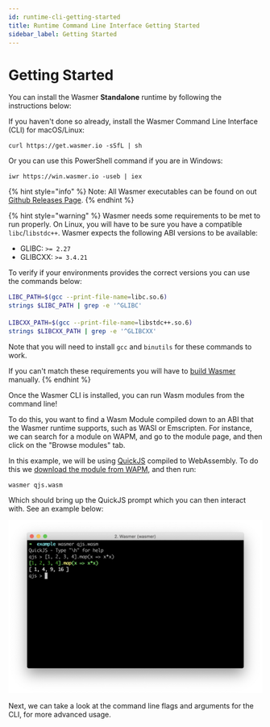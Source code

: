 ```yaml
---
id: runtime-cli-getting-started
title: Runtime Command Line Interface Getting Started
sidebar_label: Getting Started
---
```


# Getting Started

You can install the Wasmer **Standalone** runtime by following the instructions below:

If you haven't done so already, install the Wasmer Command Line Interface \(CLI\) for macOS/Linux:

```text
curl https://get.wasmer.io -sSfL | sh
```

Or you can use this PowerShell command if you are in Windows:

```text
iwr https://win.wasmer.io -useb | iex
```

{% hint style="info" %}
Note: All Wasmer executables can be found on out [Github Releases Page](https://github.com/wasmerio/wasmer/releases).
{% endhint %}

{% hint style="warning" %}
Wasmer needs some requirements to be met to run properly. On Linux, you will have to be sure you have a compatible 
`libc`/`libstdc++`. Wasmer expects the following ABI versions to be available:

* GLIBC: `>= 2.27`
* GLIBCXX: `>= 3.4.21`

To verify if your environments provides the correct versions you can use the commands below:

```bash
LIBC_PATH=$(gcc --print-file-name=libc.so.6)
strings $LIBC_PATH | grep -e '^GLIBC'

LIBCXX_PATH=$(gcc --print-file-name=libstdc++.so.6)
strings $LIBCXX_PATH | grep -e '^GLIBCXX'
```

Note that you will need to install `gcc` and `binutils` for these commands to work.

If you can't match these requirements you will have to [build Wasmer](./building-from-source/README.md) manually.
{% endhint %}

Once the Wasmer CLI is installed, you can run Wasm modules from the command line!

To do this, you want to find a Wasm Module compiled down to an ABI that the Wasmer runtime supports, such as WASI or Emscripten. For instance, we can search for a module on WAPM, and go to the module page, and then click on the "Browse modules" tab.

In this example, we will be using [QuickJS](https://wapm.io/package/quickjs) compiled to WebAssembly. To do this we [download the module from WAPM](https://wapm.io/package/quickjs#explore), and then run:

```text
wasmer qjs.wasm
```

Which should bring up the QuickJS prompt which you can then interact with. See an example below:

![](../../.gitbook/assets/screen-shot-2020-02-17-at-3.54.10-pm.png)

Next, we can take a look at the command line flags and arguments for the CLI, for more advanced usage.

